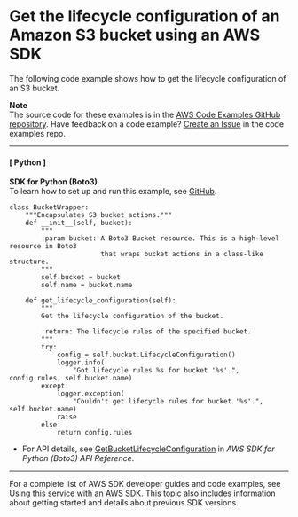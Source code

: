 # Get the lifecycle configuration of an Amazon S3 bucket using an AWS SDK<a name="example_s3_GetBucketLifecycleConfiguration_section"></a>

The following code example shows how to get the lifecycle configuration of an S3 bucket\.

**Note**  
The source code for these examples is in the [AWS Code Examples GitHub repository](https://github.com/awsdocs/aws-doc-sdk-examples)\. Have feedback on a code example? [Create an Issue](https://github.com/awsdocs/aws-doc-sdk-examples/issues/new/choose) in the code examples repo\. 

------
#### [ Python ]

**SDK for Python \(Boto3\)**  
 To learn how to set up and run this example, see [GitHub](https://github.com/awsdocs/aws-doc-sdk-examples/tree/main/python/example_code/s3/s3_basics#code-examples)\. 
  

```
class BucketWrapper:
    """Encapsulates S3 bucket actions."""
    def __init__(self, bucket):
        """
        :param bucket: A Boto3 Bucket resource. This is a high-level resource in Boto3
                       that wraps bucket actions in a class-like structure.
        """
        self.bucket = bucket
        self.name = bucket.name

    def get_lifecycle_configuration(self):
        """
        Get the lifecycle configuration of the bucket.

        :return: The lifecycle rules of the specified bucket.
        """
        try:
            config = self.bucket.LifecycleConfiguration()
            logger.info(
                "Got lifecycle rules %s for bucket '%s'.", config.rules, self.bucket.name)
        except:
            logger.exception(
                "Couldn't get lifecycle rules for bucket '%s'.", self.bucket.name)
            raise
        else:
            return config.rules
```
+  For API details, see [GetBucketLifecycleConfiguration](https://docs.aws.amazon.com/goto/boto3/s3-2006-03-01/GetBucketLifecycleConfiguration) in *AWS SDK for Python \(Boto3\) API Reference*\. 

------

For a complete list of AWS SDK developer guides and code examples, see [Using this service with an AWS SDK](UsingAWSSDK.md#sdk-general-information-section)\. This topic also includes information about getting started and details about previous SDK versions\.